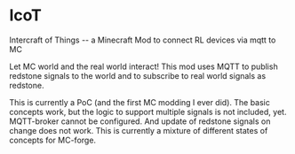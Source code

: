 # IcoT
Intercraft of Things -- a Minecraft Mod to connect RL devices via mqtt to MC

Let MC world and the real world interact! This mod uses MQTT to publish redstone signals to the world and to subscribe
to real world signals as redstone.

This is currently a PoC (and the first MC modding I ever did). The basic concepts work, but the logic to support multiple 
signals is not included, yet. MQTT-broker cannot be configured. And update of redstone signals on change does not work.
This is currently a mixture of different states of concepts for MC-forge.
